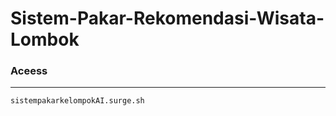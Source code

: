 # Sistem-Pakar-Rekomendasi-Wisata-Lombok

### Aceess
---
``` bash
sistempakarkelompokAI.surge.sh
```
